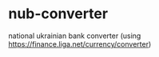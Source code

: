 # nub-converter
national ukrainian bank converter (using https://finance.liga.net/currency/converter)
